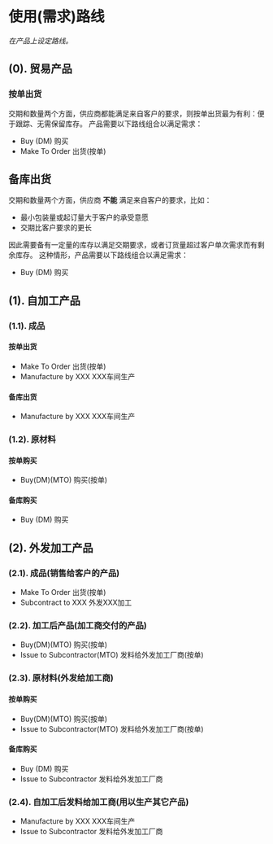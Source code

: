 # 使用(需求)路线

*在产品上设定路线。*

## (0). 贸易产品

### 按单出货
交期和数量两个方面，供应商都能满足来自客户的要求，则按单出货最为有利：便于跟踪、无需保留库存。
产品需要以下路线组合以满足需求：
* Buy (DM) 购买
* Make To Order 出货(按单)

## 备库出货
交期和数量两个方面，供应商 **不能** 满足来自客户的要求，比如：
* 最小包装量或起订量大于客户的承受意愿
* 交期比客户要求的更长

因此需要备有一定量的库存以满足交期要求，或者订货量超过客户单次需求而有剩余库存。
这种情形，产品需要以下路线组合以满足需求：
* Buy (DM) 购买

## (1). 自加工产品

### (1.1). 成品

#### 按单出货
* Make To Order 出货(按单)
* Manufacture by XXX XXX车间生产

#### 备库出货
* Manufacture by XXX XXX车间生产

### (1.2). 原材料

#### 按单购买
* Buy(DM)(MTO) 购买(按单)

#### 备库购买
* Buy (DM) 购买

## (2). 外发加工产品

### (2.1). 成品(销售给客户的产品)

* Make To Order 出货(按单)
* Subcontract to XXX 外发XXX加工

### (2.2). 加工后产品(加工商交付的产品)

* Buy(DM)(MTO) 购买(按单)
* Issue to Subcontractor(MTO) 发料给外发加工厂商(按单)

### (2.3). 原材料(外发给加工商)

#### 按单购买
* Buy(DM)(MTO) 购买(按单)
* Issue to Subcontractor(MTO) 发料给外发加工厂商(按单)

#### 备库购买
* Buy (DM) 购买
* Issue to Subcontractor 发料给外发加工厂商

### (2.4). 自加工后发料给加工商(用以生产其它产品)
- Manufacture by XXX XXX车间生产
- Issue to Subcontractor 发料给外发加工厂商
